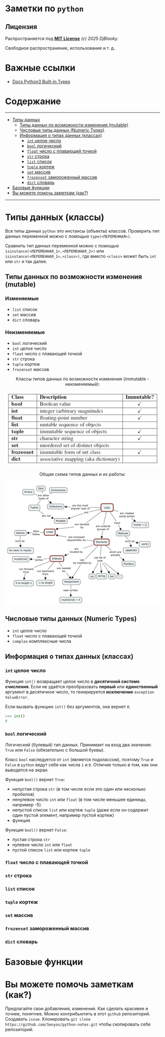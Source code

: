 # Заметки по `python`

## Лицензия

Распространяется под [**MIT License**](https://github.com/Senyos/python-notes/blob/master/LICENSE) *(c) 2025 DjBlooky*.

Свободное распространение, использование и т. д.

# Важные ссылки

- [Docs Python3 Built-in Types](https://docs.python.org/3/library/stdtypes.html)

# Содержание

---

- [Типы данных](#типы-данных)
    - [Типы данных по возможности изменения (mutable)](#типы-данных-по-возможности-изменения-mutable)
    - [Числовые типы данных (Numeric Types)](#числовые-типы-данных-numeric-types)
    - [Информация о типах данных (классах)](#информация-о-типах-данных-классах)
        - [`int` целое число](#int-целое-число)
        - [`bool` логический](#bool-логический)
        - [`float` число с плавающей точкой](#float-число-с-плавающей-точкой)
        - [`str` строка](#str-строка)
        - [`list` список](#list-список)
        - [`tuple` кортеж](#tuple-кортеж)
        - [`set` массив](#set-массив)
        - [`frozenset` замороженный массив](#frozenset-замороженный-массив)
        - [`dict` словарь](#dict-словарь)
- [Базовые функции](#базовые-функции)
- [Вы можете помочь заметкам (как?)](#вы-можете-помочь-заметкам-как)

---

# Типы данных (классы)

Все типы данных `python` это инстансы (объекты) классов. Проверить тип данных переменной можно с помощью `type(<ПЕРЕМЕННАЯ>)`.

Сравнить тип данных переменной можно с помощью `isinstance(<ПЕРЕМЕННАЯ_1>,<ПЕРЕМЕННАЯ_2>)` или `isinstance(<ПЕРЕМЕННАЯ_1>,<class>)`, где вместо `<class>` может быть `int` или `str` и так далее.

## Типы данных по возможности изменения (mutable)

### Изменяемые

- `list` список
- `set` массив
- `dict` словарь

### Неизменяемые

- `bool` логический
- `int` целое число
- `float` число с плавающей точкой
- `str` строка
- `tuple` кортеж
- `frozenset` массив

<center>Классы типов данных по возможности изменения (immutable - неизменяемый):</center>

![Изображение классов и их возможности изменения](image.png)

<center>Общая схема типов данных и их работы:</center>

![Изображение типов данных и их работы](image-1.png)

## Числовые типы данных (Numeric Types)

- `int` целое число
- `float` число с плавающей точкой
- `complex` комплексные числа

## Информация о типах данных (классах)

### `int` целое число

Функция `int()` возвращает целое число в **десятичной системе счисления**. Если не удаётся преобразовать **первый** или **единственный** аргумент в десятичное число, то генирируется **исключение** `exception` `ValueError`.

Если вызвать функцию `int()` без аргументов, она вернет `0`.

```py
>>> int()
0
```



### `bool` логический

Логический (булевый) тип данных. Принимает на вход два значения: `True` или `False` (обязательно с большой буквы).

Класс `bool` наследуется от `int` (является подклассом), поэтому `True` и `False` в `python` ведут себя как числа `1` и `0`. Отличие только в том, как они выводятся на экран.

Функция `bool()` вернет `True`:

- непустая строка `str` (в том числе если это один или несколько пробелов)
- ненулевое число `int` или `float` (в том числе меньшее единицы, например -5)
- непустой список `list` или кортеж `tuple` (даже если он содержит один пустой элемент, например пустой кортеж)
- функция

Функция `bool()` вернет `False`:

- пустая строка `str`
- нулевое число `int` или `float`
- пустой список `list` или кортеж `tuple`

### `float` число с плавающей точкой

### `str` строка

### `list` список

### `tuple` кортеж

### `set` массив

### `frozenset` замороженный массив

### `dict` словарь

# Базовые функции

# Вы можете помочь заметкам (как?)

Предлагайте свои добавления, изменения. Как сделать красивее и точнее, понятнее. Можно контрибьютить в этот `github` репозиторий. Создавать `issue`. Клонировать `git clone https://github.com/Senyos/python-notes.git` чтобы скопировать себе репозиторий.